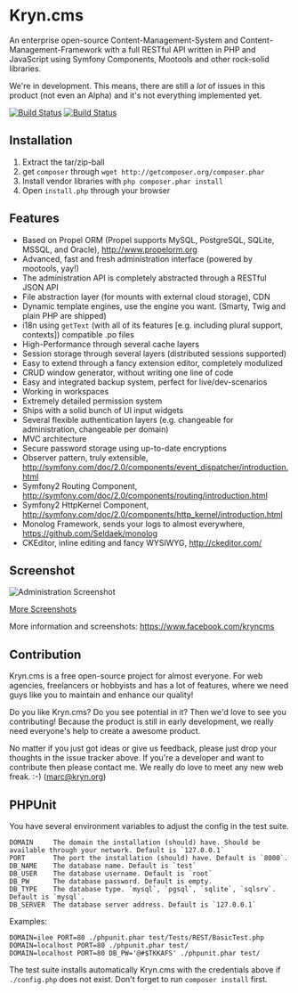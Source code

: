 Kryn.cms
========

An enterprise open-source Content-Management-System and Content-Management-Framework with a full RESTful API
written in PHP and JavaScript using Symfony Components, Mootools and other rock-solid libraries.

We're in development. This means, there are still a _lot_ of issues in this product (not even an Alpha) and it's not everything implemented yet.

[![Build Status](https://drone.io/marcj/Kryn.cms/status.png)](https://drone.io/marcj/Kryn.cms/latest)
[![Build Status](https://travis-ci.org/KrynLabs/Kryn.cms.png?branch=propel1.6)](https://travis-ci.org/KrynLabs/Kryn.cms)



Installation
------------

1. Extract the tar/zip-ball
2. get `composer` through `wget http://getcomposer.org/composer.phar`
3. Install vendor libraries with `php composer.phar install`
4. Open `install.php` through your browser


Features
--------

 - Based on Propel ORM (Propel supports MySQL, PostgreSQL, SQLite, MSSQL, and Oracle), http://www.propelorm.org
 - Advanced, fast and fresh administration interface (powered by mootools, yay!)
 - The administration API is completely abstracted through a RESTful JSON API
 - File abstraction layer (for mounts with external cloud storage), CDN
 - Dynamic template engines, use the engine you want. (Smarty, Twig and plain PHP are shipped)
 - i18n using `getText` (with all of its features [e.g. including plural support, contexts]) compatible .po files
 - High-Performance through several cache layers
 - Session storage through several layers (distributed sessions supported)
 - Easy to extend through a fancy extension editor, completely modulized
 - CRUD window generator, without writing one line of code
 - Easy and integrated backup system, perfect for live/dev-scenarios
 - Working in workspaces
 - Extremely detailed permission system
 - Ships with a solid bunch of UI input widgets
 - Several flexible authentication layers (e.g. changeable for administration, changeable per domain)
 - MVC architecture
 - Secure password storage using up-to-date encryptions
 - Observer pattern, truly extensible, http://symfony.com/doc/2.0/components/event_dispatcher/introduction.html
 - Symfony2 Routing Component, http://symfony.com/doc/2.0/components/routing/introduction.html
 - Symfony2 HttpKernel Component, http://symfony.com/doc/2.0/components/http_kernel/introduction.html
 - Monolog Framework, sends your logs to almost everywhere, https://github.com/Seldaek/monolog
 - CKEditor, inline editing and fancy WYSIWYG, http://ckeditor.com/

Screenshot
----------

![Administration Screenshot](https://raw.github.com/KrynLabs/Kryn.cms/propel1.6/docu/images/admin-browser-screenshot.png)

[More Screenshots](https://github.com/KrynLabs/Kryn.cms/blob/propel1.6/docu/screenshots.markdown)

More information and screenshots:
https://www.facebook.com/kryncms


Contribution
------------

Kryn.cms is a free open-source project for almost everyone. For web agencies, freelancers or hobbyists and has
a lot of features, where we need guys like you to maintain and enhance our quality!

Do you like Kryn.cms? Do you see potential in it? Then we'd love to see you contributing!
Because the product is still in early development, we really need everyone's help to create a awesome product.

No matter if you just got ideas or give us feedback, please just drop your thoughts in the issue tracker above.
If you're a developer and want to contribute then please contact me. We really do love to meet any new
web freak. :-) (marc@kryn.org)


PHPUnit
--------


 You have several environment variables to adjust the config in the test suite.

    DOMAIN     The domain the installation (should) have. Should be available through your network. Default is `127.0.0.1`
    PORT       The port the installation (should) have. Default is `8000`.
    DB_NAME    The database name. Default is `test`
    DB_USER    The database username. Default is `root`
    DB_PW      The database password. Default is empty.
    DB_TYPE    The database type. `mysql`, `pgsql`, `sqlite`, `sqlsrv`. Default is `mysql`.
    DB_SERVER  The database server address. Default is `127.0.0.1`

Examples:

    DOMAIN=ilee PORT=80 ./phpunit.phar test/Tests/REST/BasicTest.php
    DOMAIN=localhost PORT=80 ./phpunit.phar test/
    DOMAIN=localhost PORT=80 DB_PW='@#$TKKAFS' ./phpunit.phar test/

The test suite installs automatically Kryn.cms with the credentials above if `./config.php` does not exist.
Don't forget to run `composer install` first.
